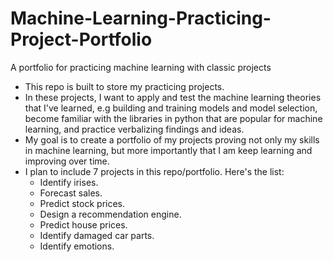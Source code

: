 # Machine-Learning-Practicing-Project-Portfolio
A portfolio for practicing machine learning with classic projects 

- This repo is built to store my practicing projects. 
- In these projects, I want to apply and test the machine learning theories that I've learned, e.g building and training models and model selection, become familiar with the libraries in python that are popular for machine learning, and practice verbalizing findings and ideas.
- My goal is to create a portfolio of my projects proving not only my skills in machine learning, but more importantly that I am keep learning and improving over time.
- I plan to include 7 projects in this repo/portfolio. Here's the list:
  - Identify irises.
  - Forecast sales.
  - Predict stock prices.
  - Design a recommendation engine.
  - Predict house prices.
  - Identify damaged car parts.
  - Identify emotions.
